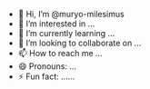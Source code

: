 - 👋 Hi, I’m @muryo-milesimus
- 👀 I’m interested in ...
- 🌱 I’m currently learning ...
- 💞️ I’m looking to collaborate on ...
- 📫 How to reach me ...
- 😄 Pronouns: ...
- ⚡ Fun fact: ......

<!---
muryo-milesimus/muryo-milesimus is a ✨ special ✨ repository because its `README.md` (this file) appears on your GitHub profile.
You can click the Preview link to take a look at your changes.
--->
